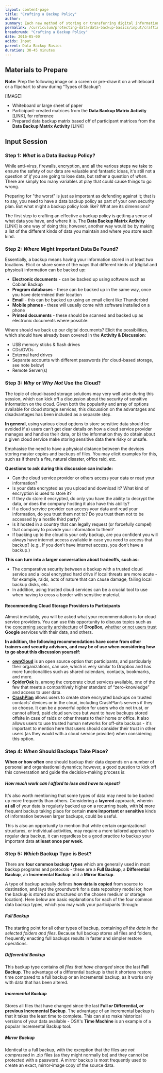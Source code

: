 ```yaml
---
layout: content-page
title: "Crafting a Backup Policy"
author: 
summary: Each new method of storing or transferring digital information tends to introduce several new ways in which the information in question can be lost, taken or destroyed. It is extremely important that users maintain an up-to-date backup of their important and/or sensitive data, and a well-tested means of restoring such data in the event it is lost. However, formulating an effective backup policy is not as simple as it sounds - this Input element will help trainers begin a conversation about this with training participants.
permalink: /curriculum/protecting-data/data-backup-basics/input/crafting-backup-policy
breadcrumb: "Crafting a Backup Policy"
date: 2016-05-00
adids: Input
parent: Data Backup Basics
duration: 30-45 minutes
---
```


## Materials to Prepare ##

**Note:** Prep the following image on a screen or pre-draw it on a whiteboard or a flipchart to show during “Types of Backup”:

[IMAGE]

- Whiteboard or large sheet of paper
- Participant-created matrices from the **Data Backup Matrix Activity** [LINK], for reference
- Prepared data backup matrix based off of participant matrices from the **Data Backup Matrix Activity** [LINK]


## Input Session ##

### Step 1: *What* is a Data Backup Policy? ###
While anti-virus, firewalls, encryption, and all the various steps we take to ensure the safety of our data are valuable and fantastic ideas, it's still not a question of *if* you are going to lose data, but rather a question of *when*. There are simply too many variables at play that could cause things to go wrong.

Preparing for "the worst" is just as important as defending against it; that is to say, you need to have a data backup policy as part of your own security plan. But what might a backup policy look like? What are its dimensions?

The first step to crafting an effective a backup policy is getting a sense of what data you have, and where it is. The **Data Backup Matrix Activity** [LINK] is one way of doing this; however, another way would be by making a list of the different kinds of data you maintain and where you store each kind.

### Step 2: *Where* Might Important Data Be Found? ###
Essentially, a backup means having your information stored in at least two locations. Elicit or share some of the ways that different kinds of (digital and physical) information can be backed up:

- **Electronic documents** - can be backed up using software such as Cobian Backup
- **Program databases** - these can be backed up in the same way, once you have determined their location
- **Email** - this can be backed up using an email client like Thunderbird
- **Mobile phones** - these will usually come with software installed on a phone
- **Printed documents** - these should be scanned and backed up as electronic documents where possible.

Where should we back up our digital documents? Elicit the possibilities, which should have already been covered in the **Activity & Discussion**:

- USB memory sticks & flash drives
- CDs/DVDs
- External hard drives
- Separate accounts with different passwords (for cloud-based storage, see note below)
- Remote Server(s)

### Step 3: *Why* or *Why Not* Use the Cloud? ###
The topic of cloud-based storage solutions may very well arise during this session, which can kick off a discussion about the security of sensitive information on the cloud. Given both the popularity and array of options available for cloud storage services, this discussion on the advantages and disadvantages has been included as a separate step.

**In general**, using various cloud options to store sensitive data should be avoided if a) users can’t get clear details on how a cloud service provider manages and handles their data, or b) the information they do obtain about a given cloud service make storing sensitive data there risky or unsafe.

Emphasise the need to have a physical distance between the devices storing master copies and backups of files. You may elicit examples for this, such as if there's a fire, natural disaster, office raid, etc.

**Questions to ask during this discussion can include:**
- Can the cloud service provider or others access your data or read your information?
- Is your data encrypted as you upload and download it? What kind of encryption is used to store it?
- If they do store it encrypted, do only you have the ability to decrypt the data, or does the company hosting it also have this ability?
- If a cloud service provider can access your data and read your information, do you trust them not to? Do you trust them not to be accessed by a hostile third party?
- Is it hosted in a country that can legally request (or forcefully compel) that company to provide your information to them?
- If backing up to the cloud is your only backup, are you confident you will always have internet access available in case you need to access that backup? (e.g., If you don't have internet access, you don't have a backup.)

**This can turn into a larger conversation about tradeoffs, such as:**
- The comparative security between a backup with a trusted cloud service and a local encrypted hard drive if local threats are more acute - for example, raids, acts of nature that can cause damage, failing local backup disks, etc.
- In addition, using trusted cloud services can be a crucial tool to use when having to cross a border with sensitive material.

#### Recommending Cloud Storage Providers to Participants  ####

Almost inevitably, you will be asked what your recommendation is for cloud service providers. You can use this opportunity to discuss topics such as the [concerning security architecture](http://www.techrepublic.com/article/dropbox-and-box-leak-files-in-security-through-obscurity-nightmare/) of **DropBox**, [whether or not users trust](http://www.zdnet.com/article/do-you-trust-google-is-the-wrong-question/) **Google** services with their data, and others.

**In addition, the following recommendations have come from other trainers and security advisors, and may be of use when considering how to go about this discussion yourself:**

- **[ownCloud](https://owncloud.org/)** is an open source option that participants, and particularly their organizations, can use, which is very similar to Dropbox and has more functionalities such as shared calendars, contacts, bookmarks, and more.
- **[SpiderOak](https://spideroak.com/)** is, among the corporate cloud services available, one of the few that meets a comparitively higher standard of “zero-knowledge” and access to user data.
- **[CrashPlan](https://www.crashplan.com/en-us/)** allows users to create store encrypted backups on trusted contacts’ devices or in the cloud, including CrashPlan’s servers if they so choose. It can be a powerful option for users who do not trust, or cannot afford, paid cloud services but want to have backups stored offsite in case of raids or other threats to their home or office. It also allows users to use trusted human networks for off-site backups - it's important to mention here that users should consider their trust in other users (as they would with a cloud service provider) when considering this option.

### Step 4: *When* Should Backups Take Place? ###

**When or how often** one should backup their data depends on a number of personal and organisational dynamics; however, a good question to kick off this conversation and guide the decision-making process is: 

##### How much work can I afford to lose and have to repeat? #####

It's also worth mentioning that some types of data may need to be backed up more frequently than others. Considering a **layered** approach, wherein **a)** **all** of your data is regularly backed up on a recurring basis, with **b)** more frequent backup taking place for certain **more important or sensitive** kinds of information between larger backups, could be useful.

This is also an opportunity to mention that while certain organizational structures, or individual activities, may require a more tailored approach to regular data backup, it can regardless be a good practice to backup your important data **at least once per week**.

### Step 5: *Which* Backup Type is Best?
There are **four common backup types** which are generally used in most backup programs and protocols - these are a **Full Backup**, a **Differential Backup**, an **Incremental Backup** and a **Mirror Backup**.

A type of backup actually defines **how data is copied** from source to destination, and lays the groundwork for a data repository model (or, how the backup is stored and structured on the chosen medium or storage location). Here below are basic explanations for each of the four common data backup types, which you may walk your participants through:

##### Full Backup #####
The starting point for all other types of backup, containing *all the data in the selected folders and files*.  Because full backup stores all files and folders, frequently enacting full backups results in faster and simpler restore operations.

##### Differential Backup #####
This backup type contains *all files that have changed* since the last **Full Backup**. The advantage of a differential backup is that it shortens restore time compared to a full backup or an incremental backup, as it works only with data that has been altered.

##### Incremental Backup #####
Stores all files that have changed since the last **Full *or* Differential, *or* previous Incremental Backup**. The advantage of an incremental backup is that it takes the least time to complete. This can also make historical versions of your data available - OSX's **Time Machine** is an example of a popular Incremental Backup tool.

##### Mirror Backup #####
Identical to a full backup, with the exception that the files are *not compressed* in .zip files (as they might normally be) and they cannot be protected with a password. A mirror backup is most frequently used to create an exact, mirror-image copy of the source data.

